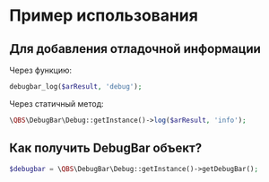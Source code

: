 Пример использования
=========

Для добавления отладочной информации
-----------------------------

Через функцию:

``` php
debugbar_log($arResult, 'debug');
```

Через статичный метод:

``` php
\QBS\DebugBar\Debug::getInstance()->log($arResult, 'info');
```

Как получить DebugBar объект?
-----------------------------

``` php
$debugbar = \QBS\DebugBar\Debug::getInstance()->getDebugBar();
```

